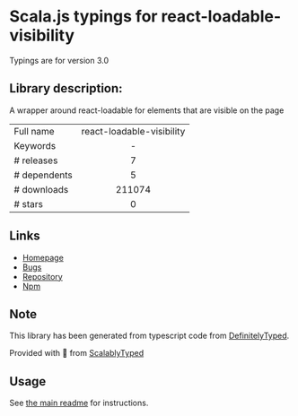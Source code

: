 
# Scala.js typings for react-loadable-visibility

Typings are for version 3.0

## Library description:
A wrapper around react-loadable for elements that are visible on the page

|                    |                 |
| ------------------ | :-------------: |
| Full name          | react-loadable-visibility |
| Keywords           | - |
| # releases         | 7 |
| # dependents       | 5 |
| # downloads        | 211074 |
| # stars            | 0 |

## Links
- [Homepage](https://github.com/stratiformltd/react-loadable-visibility#readme)
- [Bugs](https://github.com/stratiformltd/react-loadable-visibility/issues)
- [Repository](https://github.com/stratiformltd/react-loadable-visibility)
- [Npm](https://www.npmjs.com/package/react-loadable-visibility)
    


## Note
This library has been generated from typescript code from [DefinitelyTyped](https://definitelytyped.org).

Provided with :purple_heart: from [ScalablyTyped](https://github.com/oyvindberg/ScalablyTyped)

## Usage
See [the main readme](../../readme.md) for instructions.


